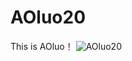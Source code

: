 # AOluo20
This is AOluo！
![AOluo20](https://github.com/XYiYiYiYiYiYiYi/AOluo20/assets/108056537/4a1fc433-acac-423d-b609-b0ce8c136915)
